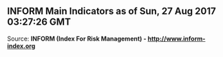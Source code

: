 ## INFORM Main Indicators as of Sun, 27 Aug 2017 03:27:26 GMT

Source: **INFORM (Index For Risk Management) - http://www.inform-index.org**